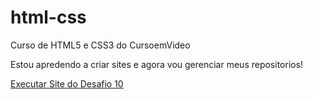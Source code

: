 # html-css
 Curso de HTML5 e CSS3 do CursoemVideo

Estou apredendo a criar sites e agora vou gerenciar meus repositorios!

<a href='https://erick-caua.github.io/html-css/Desafios/ds010/index.html' target="_blank">Executar Site do Desafio 10</a>